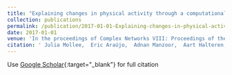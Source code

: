 ```yaml
---
title: "Explaining changes in physical activity through a computational model of social contagion"
collection: publications
permalink: /publication/2017-01-01-Explaining-changes-in-physical-activity-through-a-computational-model-of-social-contagion
date: 2017-01-01
venue: 'In the proceedings of Complex Networks VIII: Proceedings of the 8th Conference on Complex Networks CompleNet 2017 8'
citation: ' Julia Mollee,  Eric Araújo,  Adnan Manzoor,  Aart Halteren,  Michel Klein, &quot;Explaining changes in physical activity through a computational model of social contagion.&quot; In the proceedings of Complex Networks VIII: Proceedings of the 8th Conference on Complex Networks CompleNet 2017 8, 2017.'
---
```

Use [Google Scholar](https://scholar.google.com/scholar?q=Explaining+changes+in+physical+activity+through+a+computational+model+of+social+contagion){:target="_blank"} for full citation